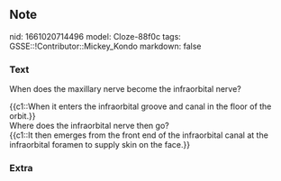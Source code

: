 ## Note
nid: 1661020714496
model: Cloze-88f0c
tags: GSSE::!Contributor::Mickey_Kondo
markdown: false

### Text
When does the maxillary nerve become the infraorbital nerve?
<div>
  {{c1::When it enters the infraorbital groove and canal in the
  floor of the orbit.}}
</div>
<div>
  Where does the infraorbital nerve then go?
</div>
<div>
  {{c1::It then emerges from the front end of the infraorbital
  canal at the infraorbital foramen to supply skin on the face.}}
</div>

### Extra

